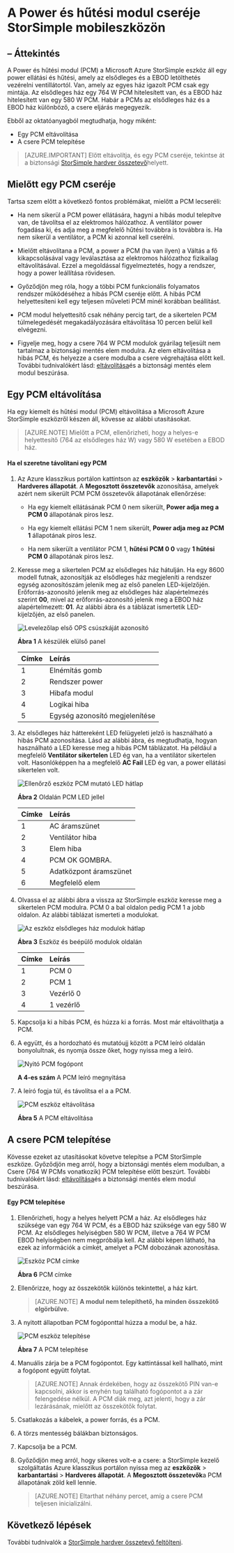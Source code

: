 <properties 
   pageTitle="Cserélje le a PCM StorSimple eszközén |} Microsoft Azure"
   description="Megtudhatja, hogyan távolítsa el, és cserélje le a Power és hűtési modul (PCM) StorSimple mobileszközön"
   services="storsimple"
   documentationCenter=""
   authors="alkohli"
   manager="carmonm"
   editor="" />
<tags 
   ms.service="storsimple"
   ms.devlang="NA"
   ms.topic="article"
   ms.tgt_pltfrm="NA"
   ms.workload="TBD"
   ms.date="08/18/2016"
   ms.author="alkohli" />

# <a name="replace-a-power-and-cooling-module-on-your-storsimple-device"></a>A Power és hűtési modul cseréje StorSimple mobileszközön

## <a name="overview"></a>– Áttekintés

A Power és hűtési modul (PCM) a Microsoft Azure StorSimple eszköz áll egy power ellátási és hűtési, amely az elsődleges és a EBOD letölthetés vezérelni ventillátortól. Van, amely az egyes ház igazolt PCM csak egy mintája. Az elsődleges ház egy 764 W PCM hitelesített van, és a EBOD ház hitelesített van egy 580 W PCM. Habár a PCMs az elsődleges ház és a EBOD ház különböző, a csere eljárás megegyezik.

Ebből az oktatóanyagból megtudhatja, hogy miként:

- Egy PCM eltávolítása
- A csere PCM telepítése

>[AZURE.IMPORTANT] Előtt eltávolítja, és egy PCM cseréje, tekintse át a biztonsági [StorSimple hardver összetevő](storsimple-hardware-component-replacement.md)helyett.

## <a name="before-you-replace-a-pcm"></a>Mielőtt egy PCM cseréje

Tartsa szem előtt a következő fontos problémákat, mielőtt a PCM lecseréli:

- Ha nem sikerül a PCM power ellátására, hagyni a hibás modul telepítve van, de távolítsa el az elektromos hálózathoz. A ventilátor power fogadása ki, és adja meg a megfelelő hűtési továbbra is továbbra is. Ha nem sikerül a ventilátor, a PCM ki azonnal kell cserélni.

- Mielőtt eltávolítana a PCM, a power a PCM (ha van ilyen) a Váltás a fő kikapcsolásával vagy leválasztása az elektromos hálózathoz fizikailag eltávolításával. Ezzel a megoldással figyelmeztetés, hogy a rendszer, hogy a power leállítása rövidesen.

- Győződjön meg róla, hogy a többi PCM funkcionális folyamatos rendszer működéséhez a hibás PCM cseréje előtt. A hibás PCM helyettesíteni kell egy teljesen műveleti PCM minél korábban beállítást.

- PCM modul helyettesítő csak néhány percig tart, de a sikertelen PCM túlmelegedését megakadályozására eltávolítása 10 percen belül kell elvégezni.

- Figyelje meg, hogy a csere 764 W PCM modulok gyárilag teljesült nem tartalmaz a biztonsági mentés elem modulra. Az elem eltávolítása a hibás PCM, és helyezze a csere modulba a csere végrehajtása előtt kell. További tudnivalókért lásd: [eltávolítása](storsimple-battery-replacement.md)és a biztonsági mentés elem modul beszúrása.


## <a name="remove-a-pcm"></a>Egy PCM eltávolítása

Ha egy kiemelt és hűtési modul (PCM) eltávolítása a Microsoft Azure StorSimple eszközről készen áll, kövesse az alábbi utasításokat.

>[AZURE.NOTE] Mielőtt a PCM, ellenőrizheti, hogy a helyes-e helyettesítő (764 az elsődleges ház W) vagy 580 W esetében a EBOD ház.

#### <a name="to-remove-a-pcm"></a>Ha el szeretne távolítani egy PCM

1. Az Azure klasszikus portálon kattintson az **eszközök** > **karbantartási** > **Hardveres állapotát**. A **Megosztott összetevők** azonosítása, amelyek azért nem sikerült PCM PCM összetevők állapotának ellenőrzése:

     - Ha egy kiemelt ellátásának PCM 0 nem sikerült, **Power adja meg a PCM 0** állapotának piros lesz.

     - Ha egy kiemelt ellátási PCM 1 nem sikerült, **Power adja meg az PCM 1** állapotának piros lesz.

     - Ha nem sikerült a ventilátor PCM 1, **hűtési PCM 0 0** vagy **1 hűtési PCM 0** állapotának piros lesz.

2. Keresse meg a sikertelen PCM az elsődleges ház hátulján. Ha egy 8600 modell futnak, azonosítják az elsődleges ház megjeleníti a rendszer egység azonosítószám jelenik meg az első panelen LED-kijelzőjén. Erőforrás-azonosító jelenik meg az elsődleges ház alapértelmezés szerint **00**, mivel az erőforrás-azonosító jelenik meg a EBOD ház alapértelmezett: **01**. Az alábbi ábra és a táblázat ismertetik LED-kijelzőjén, az első panelen.

    ![Levelezőlap első OPS csúszkáját azonosító](./media/storsimple-power-cooling-module-replacement/IC740991.png)

     **Ábra 1** A készülék elülső panel  

  	|Címke|Leírás|
  	|:---|:-----------|
  	|1|Elnémítás gomb|
  	|2|Rendszer power|
  	|3|Hibafa modul|
  	|4|Logikai hiba|
  	|5|Egység azonosító megjelenítése|

3. Az elsődleges ház háttereként LED felügyeleti jelző is használható a hibás PCM azonosítása. Lásd az alábbi ábra, és megtudhatja, hogyan használható a LED keresse meg a hibás PCM táblázatot. Ha például a megfelelő **Ventilátor sikertelen** LED ég van, ha a ventilátor sikertelen volt. Hasonlóképpen ha a megfelelő **AC Fail** LED ég van, a power ellátási sikertelen volt. 

    ![Ellenőrző eszköz PCM mutató LED hátlap](./media/storsimple-power-cooling-module-replacement/IC740992.png)

     **Ábra 2** Oldalán PCM LED jellel

  	|Címke|Leírás|
  	|:---|:-----------|
  	|1|AC áramszünet|
  	|2|Ventilátor hiba|
  	|3|Elem hiba|
  	|4|PCM OK GOMBRA.|
  	|5|Adatközpont áramszünet|
  	|6|Megfelelő elem|

4. Olvassa el az alábbi ábra a vissza az StorSimple eszköz keresse meg a sikertelen PCM modulra. PCM 0 a bal oldalon pedig PCM 1 a jobb oldalon. Az alábbi táblázat ismerteti a modulokat.

     ![Az eszköz elsődleges ház modulok hátlap](./media/storsimple-power-cooling-module-replacement/IC740994.png)

     **Ábra 3** Eszköz és beépülő modulok oldalán 

  	|Címke|Leírás|
  	|:---|:-----------|
  	|1|PCM 0|
  	|2|PCM 1|
  	|3|Vezérlő 0|
  	|4|1 vezérlő|

5. Kapcsolja ki a hibás PCM, és húzza ki a forrás. Most már eltávolíthatja a PCM.

6. A együtt, és a hordozható és mutatóujj között a PCM leíró oldalán bonyolultnak, és nyomja össze őket, hogy nyissa meg a leíró.

    ![Nyitó PCM fogópont](./media/storsimple-power-cooling-module-replacement/IC740995.png)

    **A 4-es szám** A PCM leíró megnyitása

7. A leíró fogja túl, és távolítsa el a a PCM.

    ![PCM eszköz eltávolítása](./media/storsimple-power-cooling-module-replacement/IC740996.png)

    **Ábra 5** A PCM eltávolítása

## <a name="install-a-replacement-pcm"></a>A csere PCM telepítése

Kövesse ezeket az utasításokat követve telepítse a PCM StorSimple eszköze. Győződjön meg arról, hogy a biztonsági mentés elem modulban, a Csere (764 W PCMs vonatkozik) PCM telepítése előtt beszúrt. További tudnivalókért lásd: [eltávolítása](storsimple-battery-replacement.md)és a biztonsági mentés elem modul beszúrása.

#### <a name="to-install-a-pcm"></a>Egy PCM telepítése

1. Ellenőrizheti, hogy a helyes helyett PCM a ház. Az elsődleges ház szüksége van egy 764 W PCM, és a EBOD ház szüksége van egy 580 W PCM. Az elsődleges helyiségben 580 W PCM, illetve a 764 W PCM EBOD helyiségben nem megpróbálja kell. Az alábbi képen látható, ha ezek az információk a címkét, amelyet a PCM dobozának azonosítása.

    ![Eszköz PCM címke](./media/storsimple-power-cooling-module-replacement/IC740973.png)

    **Ábra 6** PCM címke

2. Ellenőrizze, hogy az összekötők különös tekintettel, a ház kárt. 
                                        
    >[AZURE.NOTE] **A modul nem telepíthető, ha minden összekötő elgörbülve.**

3. A nyitott állapotban PCM fogóponttal húzza a modul be, a ház.

    ![PCM eszköz telepítése](./media/storsimple-power-cooling-module-replacement/IC740975.png)

    **Ábra 7** A PCM telepítése

4. Manuális zárja be a PCM fogópontot. Egy kattintással kell hallható, mint a fogópont együtt folytat. 
                                        
    >[AZURE.NOTE] Annak érdekében, hogy az összekötő PIN van-e kapcsolni, akkor is enyhén tug található fogópontot a a zár felengedése nélkül. A PCM diák meg, azt jelenti, hogy a zár lezárásának, mielőtt az összekötők folytat.

5. Csatlakozás a kábelek, a power forrás, és a PCM.

6. A törzs mentesség bálákban biztonságos. 

7. Kapcsolja be a PCM.

8. Győződjön meg arról, hogy sikeres volt-e a csere: a StorSimple kezelő szolgáltatás Azure klasszikus portálon nyissa meg az **eszközök** > **karbantartási** > **Hardveres állapotát**. A **Megosztott összetevők**a PCM állapotának zöld kell lennie. 
                                        
    >[AZURE.NOTE] Eltarthat néhány percet, amíg a csere PCM teljesen inicializálni.

## <a name="next-steps"></a>Következő lépések

További tudnivalók a [StorSimple hardver összetevő feltölteni](storsimple-hardware-component-replacement.md).
